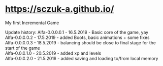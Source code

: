 # https://sczuk-a.github.io/


My first Incremental Game 



Update history:
Alfa-0.0.0.0.1 - 16.5.2019 - Basic core of the game, yay   
Alfa-0.0.0.0.2 - 17.5.2019 - added Boots, basic animations + some fixes   
Alfa-0.0.0.0.3 - 18.5.2019 - balancing should be close to final stage for the start of the game   
Alfa-0.0.0.1.0 - 20.5.2019 - added xp and levels   
Alfa-0.0.0.2.0 - 21.5.2019 - added saving and loading to/from local memory
